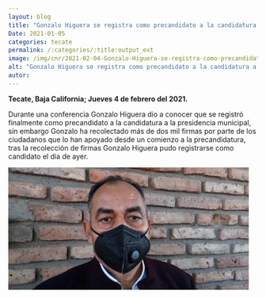 ```yaml
---
layout: blog
title: "Gonzalo Higuera se registra como precandidato a la candidatura a la presidencia municipal"
Date: 2021-01-05
categories: tecate
permalink: /:categories/:title:output_ext
image: /img/cnr/2021-02-04-Gonzalo-Higuera-se-registra-como-precandidato-a-la-candidatura-a-la-presidencia-municipal.PNG
alt: "Gonzalo Higuera se registra como precandidato a la candidatura a la presidencia municipal"
autor:
---
```


**Tecate, Baja California; Jueves 4 de febrero del 2021.** 

Durante una conferencia Gonzalo Higuera dio a conocer que se registró finalmente como precandidato a la candidatura a la presidencia municipal, sin embargo Gonzalo ha recolectado más de dos mil firmas por parte de los ciudadanos que lo han apoyado desde un comienzo a la precandidatura, tras la recolección de firmas Gonzalo Higuera pudo registrarse como candidato el dia de ayer.

<div id="carouselExampleSlidesOnly" class="carousel slide" data-ride="carousel">
  <div class="carousel-inner">
    <div class="carousel-item active">
       <img class="d-block w-100" src="/img/cnr/2021-02-04-Gonzalo-Higuera-se-registra-como-precandidato-a-la-candidatura-a-la-presidencia-municipal.PNG" loading="lazy"  alt="Gonzalo Higuera se registra como precandidato a la candidatura a la presidencia municipal">
    </div>
  </div>
</div>


